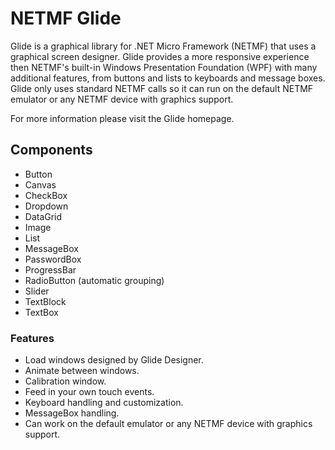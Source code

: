 # NETMF Glide #
Glide is a graphical library for .NET Micro Framework (NETMF) that uses a graphical screen designer. Glide provides a more responsive experience then NETMF's built-in Windows Presentation Foundation (WPF) with many additional features, from buttons and lists to keyboards and message boxes. Glide only uses standard NETMF calls so it can run on the default NETMF emulator or any NETMF device with graphics support.

For more information please visit the Glide homepage.

## Components ##
* Button
* Canvas
* CheckBox
* Dropdown
* DataGrid
* Image
* List
* MessageBox
* PasswordBox
* ProgressBar
* RadioButton (automatic grouping)
* Slider
* TextBlock
* TextBox

### Features ###
* Load windows designed by Glide Designer.
* Animate between windows.
* Calibration window.
* Feed in your own touch events.
* Keyboard handling and customization.
* MessageBox handling.
* Can work on the default emulator or any NETMF device with graphics support.
